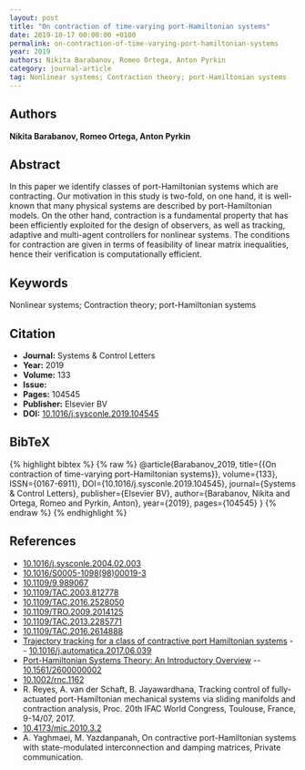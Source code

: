 ```yaml
---
layout: post
title: "On contraction of time-varying port-Hamiltonian systems"
date: 2019-10-17 00:00:00 +0100
permalink: on-contraction-of-time-varying-port-hamiltonian-systems
year: 2019
authors: Nikita Barabanov, Romeo Ortega, Anton Pyrkin
category: journal-article
tag: Nonlinear systems; Contraction theory; port-Hamiltonian systems
---
```

 
## Authors
**Nikita Barabanov, Romeo Ortega, Anton Pyrkin**
 
## Abstract
In this paper we identify classes of port-Hamiltonian systems which are contracting. Our motivation in this study is two-fold, on one hand, it is well-known that many physical systems are described by port-Hamiltonian models. On the other hand, contraction is a fundamental property that has been efficiently exploited for the design of observers, as well as tracking, adaptive and multi-agent controllers for nonlinear systems. The conditions for contraction are given in terms of feasibility of linear matrix inequalities, hence their verification is computationally efficient.
 
## Keywords
Nonlinear systems; Contraction theory; port-Hamiltonian systems
 
## Citation
- **Journal:** Systems &amp; Control Letters
- **Year:** 2019
- **Volume:** 133
- **Issue:** 
- **Pages:** 104545
- **Publisher:** Elsevier BV
- **DOI:** [10.1016/j.sysconle.2019.104545](https://doi.org/10.1016/j.sysconle.2019.104545)
 
## BibTeX
{% highlight bibtex %}
{% raw %}
@article{Barabanov_2019,
  title={{On contraction of time-varying port-Hamiltonian systems}},
  volume={133},
  ISSN={0167-6911},
  DOI={10.1016/j.sysconle.2019.104545},
  journal={Systems &amp; Control Letters},
  publisher={Elsevier BV},
  author={Barabanov, Nikita and Ortega, Romeo and Pyrkin, Anton},
  year={2019},
  pages={104545}
}
{% endraw %}
{% endhighlight %}
 
## References
- [10.1016/j.sysconle.2004.02.003](https://doi.org/10.1016/j.sysconle.2004.02.003)
- [10.1016/S0005-1098(98)00019-3](https://doi.org/10.1016/S0005-1098(98)00019-3)
- [10.1109/9.989067](https://doi.org/10.1109/9.989067)
- [10.1109/TAC.2003.812778](https://doi.org/10.1109/TAC.2003.812778)
- [10.1109/TAC.2016.2528050](https://doi.org/10.1109/TAC.2016.2528050)
- [10.1109/TRO.2009.2014125](https://doi.org/10.1109/TRO.2009.2014125)
- [10.1109/TAC.2013.2285771](https://doi.org/10.1109/TAC.2013.2285771)
- [10.1109/TAC.2016.2614888](https://doi.org/10.1109/TAC.2016.2614888)
- [Trajectory tracking for a class of contractive port Hamiltonian systems](trajectory-tracking-for-a-class-of-contractive-port-hamiltonian-systems) -- [10.1016/j.automatica.2017.06.039](https://doi.org/10.1016/j.automatica.2017.06.039)
- [Port-Hamiltonian Systems Theory: An Introductory Overview](port-hamiltonian-systems-theory-an-introductory-overview-journal) -- [10.1561/2600000002](https://doi.org/10.1561/2600000002)
- [10.1002/rnc.1162](https://doi.org/10.1002/rnc.1162)
- R. Reyes, A. van der Schaft, B. Jayawardhana, Tracking control of fully-actuated port-Hamiltonian mechanical systems via sliding manifolds and contraction analysis, Proc. 20th IFAC World Congress, Toulouse, France, 9-14/07, 2017.
- [10.4173/mic.2010.3.2](https://doi.org/10.4173/mic.2010.3.2)
- A. Yaghmaei, M. Yazdanpanah, On contractive port-Hamiltonian systems with state-modulated interconnection and damping matrices, Private communication.

